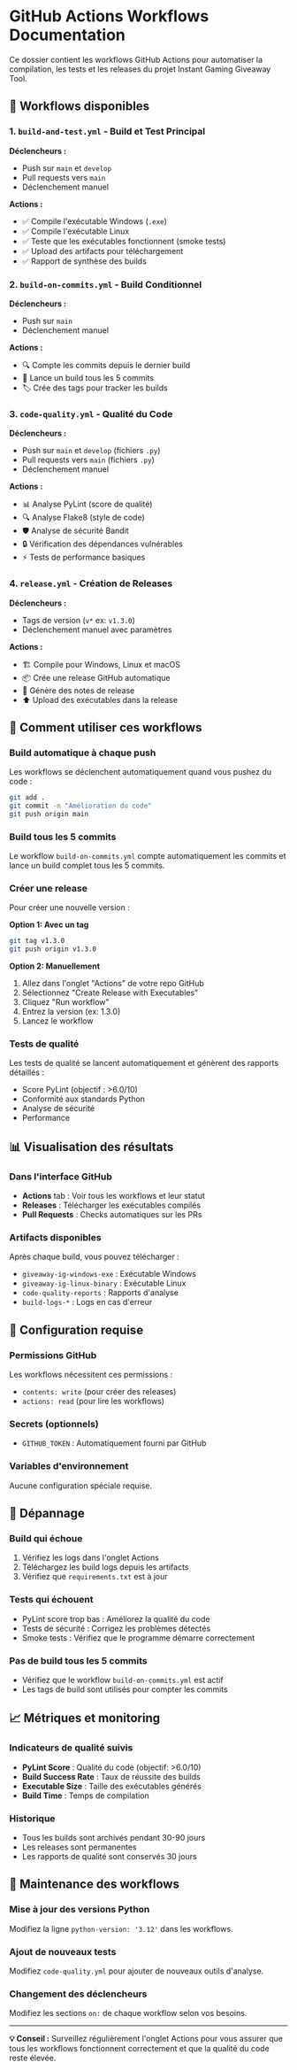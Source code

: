 # GitHub Actions Workflows Documentation

Ce dossier contient les workflows GitHub Actions pour automatiser la compilation, les tests et les releases du projet Instant Gaming Giveaway Tool.

## 📁 Workflows disponibles

### 1. `build-and-test.yml` - Build et Test Principal
**Déclencheurs :**
- Push sur `main` et `develop`
- Pull requests vers `main`
- Déclenchement manuel

**Actions :**
- ✅ Compile l'exécutable Windows (`.exe`)
- ✅ Compile l'exécutable Linux
- ✅ Teste que les exécutables fonctionnent (smoke tests)
- ✅ Upload des artifacts pour téléchargement
- ✅ Rapport de synthèse des builds

### 2. `build-on-commits.yml` - Build Conditionnel
**Déclencheurs :**
- Push sur `main`
- Déclenchement manuel

**Actions :**
- 🔍 Compte les commits depuis le dernier build
- 🚀 Lance un build tous les 5 commits
- 🏷️ Crée des tags pour tracker les builds

### 3. `code-quality.yml` - Qualité du Code
**Déclencheurs :**
- Push sur `main` et `develop` (fichiers `.py`)
- Pull requests vers `main` (fichiers `.py`)
- Déclenchement manuel

**Actions :**
- 📊 Analyse PyLint (score de qualité)
- 🔍 Analyse Flake8 (style de code)
- 🛡️ Analyse de sécurité Bandit
- 🔒 Vérification des dépendances vulnérables
- ⚡ Tests de performance basiques

### 4. `release.yml` - Création de Releases
**Déclencheurs :**
- Tags de version (`v*` ex: `v1.3.0`)
- Déclenchement manuel avec paramètres

**Actions :**
- 🏗️ Compile pour Windows, Linux et macOS
- 📦 Crée une release GitHub automatique
- 📝 Génère des notes de release
- ⬆️ Upload des exécutables dans la release

## 🚀 Comment utiliser ces workflows

### Build automatique à chaque push
Les workflows se déclenchent automatiquement quand vous pushez du code :

```bash
git add .
git commit -m "Amélioration du code"
git push origin main
```

### Build tous les 5 commits
Le workflow `build-on-commits.yml` compte automatiquement les commits et lance un build complet tous les 5 commits.

### Créer une release
Pour créer une nouvelle version :

**Option 1: Avec un tag**
```bash
git tag v1.3.0
git push origin v1.3.0
```

**Option 2: Manuellement**
1. Allez dans l'onglet "Actions" de votre repo GitHub
2. Sélectionnez "Create Release with Executables"
3. Cliquez "Run workflow"
4. Entrez la version (ex: 1.3.0)
5. Lancez le workflow

### Tests de qualité
Les tests de qualité se lancent automatiquement et génèrent des rapports détaillés :
- Score PyLint (objectif : >6.0/10)
- Conformité aux standards Python
- Analyse de sécurité
- Performance

## 📊 Visualisation des résultats

### Dans l'interface GitHub
- **Actions** tab : Voir tous les workflows et leur statut
- **Releases** : Télécharger les exécutables compilés
- **Pull Requests** : Checks automatiques sur les PRs

### Artifacts disponibles
Après chaque build, vous pouvez télécharger :
- `giveaway-ig-windows-exe` : Exécutable Windows
- `giveaway-ig-linux-binary` : Exécutable Linux
- `code-quality-reports` : Rapports d'analyse
- `build-logs-*` : Logs en cas d'erreur

## 🔧 Configuration requise

### Permissions GitHub
Les workflows nécessitent ces permissions :
- `contents: write` (pour créer des releases)
- `actions: read` (pour lire les workflows)

### Secrets (optionnels)
- `GITHUB_TOKEN` : Automatiquement fourni par GitHub

### Variables d'environnement
Aucune configuration spéciale requise.

## 🐛 Dépannage

### Build qui échoue
1. Vérifiez les logs dans l'onglet Actions
2. Téléchargez les build logs depuis les artifacts
3. Vérifiez que `requirements.txt` est à jour

### Tests qui échouent
- PyLint score trop bas : Améliorez la qualité du code
- Tests de sécurité : Corrigez les problèmes détectés
- Smoke tests : Vérifiez que le programme démarre correctement

### Pas de build tous les 5 commits
- Vérifiez que le workflow `build-on-commits.yml` est actif
- Les tags de build sont utilisés pour compter les commits

## 📈 Métriques et monitoring

### Indicateurs de qualité suivis
- **PyLint Score** : Qualité du code (objectif: >6.0/10)
- **Build Success Rate** : Taux de réussite des builds
- **Executable Size** : Taille des exécutables générés
- **Build Time** : Temps de compilation

### Historique
- Tous les builds sont archivés pendant 30-90 jours
- Les releases sont permanentes
- Les rapports de qualité sont conservés 30 jours

## 🔄 Maintenance des workflows

### Mise à jour des versions Python
Modifiez la ligne `python-version: '3.12'` dans les workflows.

### Ajout de nouveaux tests
Modifiez `code-quality.yml` pour ajouter de nouveaux outils d'analyse.

### Changement des déclencheurs
Modifiez les sections `on:` de chaque workflow selon vos besoins.

---

**💡 Conseil :** Surveillez régulièrement l'onglet Actions pour vous assurer que tous les workflows fonctionnent correctement et que la qualité du code reste élevée.
